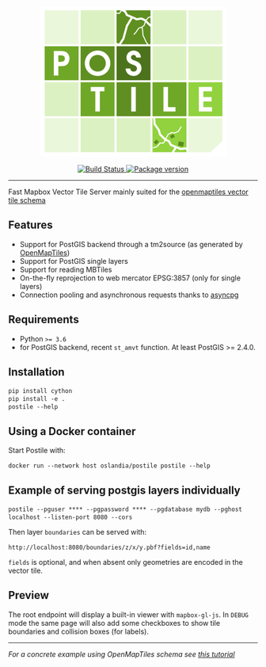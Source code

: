 <p align="center">
  <a href=""><img src="assets/graphics/postile_logo.svg" alt="PostTile"></a>
</p>
<p align="center">
	<a href="https://hub.docker.com/r/oslandia/postile/" target="_blank">
	    <img src="https://images.microbadger.com/badges/image/oslandia/postile.svg" alt="Build Status">
	</a>
	<a href="https://pypi.org/project/postile" target="_blank">
	    <img src="https://img.shields.io/pypi/v/postile" alt="Package version">
	</a>
</p>

---

Fast Mapbox Vector Tile Server mainly suited for the [openmaptiles vector tile schema](https://github.com/openmaptiles/openmaptiles)

## Features

- Support for PostGIS backend through a tm2source (as generated by [OpenMapTiles](https://github.com/openmaptiles/openmaptiles))
- Support for PostGIS single layers
- Support for reading MBTiles
- On-the-fly reprojection to web mercator EPSG:3857 (only for single layers)
- Connection pooling and asynchronous requests thanks to [asyncpg](https://github.com/MagicStack/asyncpg)

## Requirements 

- Python `>= 3.6`
- for PostGIS backend, recent `st_amvt` function. At least PostGIS >= 2.4.0.


## Installation 

    pip install cython
    pip install -e .
    postile --help

## Using a Docker container

Start Postile with:

    docker run --network host oslandia/postile postile --help

## Example of serving postgis layers individually

    postile --pguser **** --pgpassword **** --pgdatabase mydb --pghost localhost --listen-port 8080 --cors

Then layer `boundaries` can be served with: 

    http://localhost:8080/boundaries/z/x/y.pbf?fields=id,name

`fields` is optional, and when absent only geometries are encoded in the vector tile.

## Preview 

The root endpoint will display a built-in viewer with `mapbox-gl-js`.
In `DEBUG` mode the same page will also add some checkboxes to show tile boundaries and collision boxes (for labels). 


---
*For a concrete example using OpenMapTiles schema see [this tutorial](https://github.com/ldgeo/postile-openmaptiles)*

